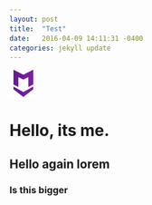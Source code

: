 ```yaml
---
layout: post
title:  "Test"
date:   2016-04-09 14:11:31 -0400
categories: jekyll update
---
```


[![alt text](https://github.com/adam-p/markdown-here/raw/master/src/common/images/icon48.png "Logo Title Text 1")](https://google.com)

# Hello, its me.

## Hello again lorem

### Is this bigger

